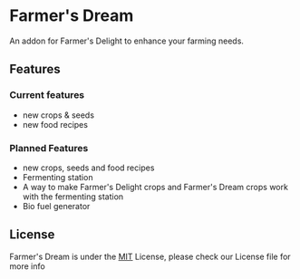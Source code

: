 # Farmer's Dream

An addon for Farmer's Delight to enhance your farming needs.

## Features

### Current features

* new crops & seeds
* new food recipes

### Planned Features

* new crops, seeds and food recipes
* Fermenting station
* A way to make Farmer's Delight crops and Farmer's Dream crops work with the fermenting station
* Bio fuel generator

## License

Farmer's Dream is under the [MIT](https://github.com/JoostMSoftware/FarmersDream/blob/1.19/LICENSE) License, please check our License file for more info

